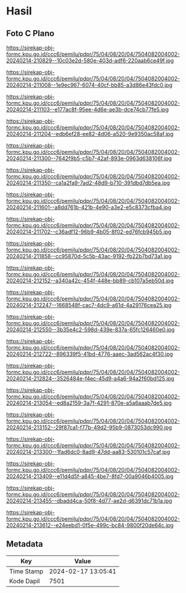# Hasil

## Foto C Plano

https://sirekap-obj-formc.kpu.go.id/ccc6/pemilu/pdpr/75/04/08/20/04/7504082004002-20240214-210829--10c03e2d-580e-403d-adf6-220aab6ce49f.jpg

https://sirekap-obj-formc.kpu.go.id/ccc6/pemilu/pdpr/75/04/08/20/04/7504082004002-20240214-211008--1e9ec967-6074-40cf-bb85-a3d86e43fdc0.jpg

https://sirekap-obj-formc.kpu.go.id/ccc6/pemilu/pdpr/75/04/08/20/04/7504082004002-20240214-211103--e177ac8f-95ee-4d6e-ae3b-dce74cb77fe5.jpg

https://sirekap-obj-formc.kpu.go.id/ccc6/pemilu/pdpr/75/04/08/20/04/7504082004002-20240214-211204--edb6ef28-ee82-4d06-a520-9e9350ac58af.jpg

https://sirekap-obj-formc.kpu.go.id/ccc6/pemilu/pdpr/75/04/08/20/04/7504082004002-20240214-211300--7642f9b5-c5b7-42af-893e-0963d638106f.jpg

https://sirekap-obj-formc.kpu.go.id/ccc6/pemilu/pdpr/75/04/08/20/04/7504082004002-20240214-211350--ca1a2fa9-7ad2-48d9-b710-391dbd7db5ea.jpg

https://sirekap-obj-formc.kpu.go.id/ccc6/pemilu/pdpr/75/04/08/20/04/7504082004002-20240214-211601--a8dd761b-421b-4e90-a3e2-e5c8373cfba4.jpg

https://sirekap-obj-formc.kpu.go.id/ccc6/pemilu/pdpr/75/04/08/20/04/7504082004002-20240214-211702--c36adf12-96b9-4b05-8f02-ed76fcb945b5.jpg

https://sirekap-obj-formc.kpu.go.id/ccc6/pemilu/pdpr/75/04/08/20/04/7504082004002-20240214-211858--cc95870d-5c5b-43ac-9192-fb22b7bd73a1.jpg

https://sirekap-obj-formc.kpu.go.id/ccc6/pemilu/pdpr/75/04/08/20/04/7504082004002-20240214-212152--a340a42c-454f-448e-bb89-cb107a5eb50d.jpg

https://sirekap-obj-formc.kpu.go.id/ccc6/pemilu/pdpr/75/04/08/20/04/7504082004002-20240214-212247--1668548f-cac7-4dc9-a61d-4a29176cea25.jpg

https://sirekap-obj-formc.kpu.go.id/ccc6/pemilu/pdpr/75/04/08/20/04/7504082004002-20240214-212550--3b35e4c2-598d-439e-837a-65fc126460e0.jpg

https://sirekap-obj-formc.kpu.go.id/ccc6/pemilu/pdpr/75/04/08/20/04/7504082004002-20240214-212722--896339f5-41bd-4776-aaec-3ad562ac4f30.jpg

https://sirekap-obj-formc.kpu.go.id/ccc6/pemilu/pdpr/75/04/08/20/04/7504082004002-20240214-212824--3526484e-f4ec-45d9-a4a6-94a2f60bd125.jpg

https://sirekap-obj-formc.kpu.go.id/ccc6/pemilu/pdpr/75/04/08/20/04/7504082004002-20240214-213054--ed8a2159-3a7f-4291-870e-a5a6aaab7de5.jpg

https://sirekap-obj-formc.kpu.go.id/ccc6/pemilu/pdpr/75/04/08/20/04/7504082004002-20240214-213152--29f87ca1-f77b-49d2-95b9-0873053dc990.jpg

https://sirekap-obj-formc.kpu.go.id/ccc6/pemilu/pdpr/75/04/08/20/04/7504082004002-20240214-213300--1fad6dc0-8ad9-47dd-aa83-530101c57caf.jpg

https://sirekap-obj-formc.kpu.go.id/ccc6/pemilu/pdpr/75/04/08/20/04/7504082004002-20240214-213409--e11d4d5f-a845-4be7-8fd7-00a9046b4005.jpg

https://sirekap-obj-formc.kpu.go.id/ccc6/pemilu/pdpr/75/04/08/20/04/7504082004002-20240214-213455--dbadd4ca-50f8-4d77-ae2d-d6391dc71b1a.jpg

https://sirekap-obj-formc.kpu.go.id/ccc6/pemilu/pdpr/75/04/08/20/04/7504082004002-20240214-213612--e24eebd1-0f5e-499c-bc84-9800f20de64c.jpg


## Metadata

| Key        | Value               |
| ---------- | ------------------- |
| Time Stamp | 2024-02-17 13:05:41 |
| Kode Dapil | 7501                |



